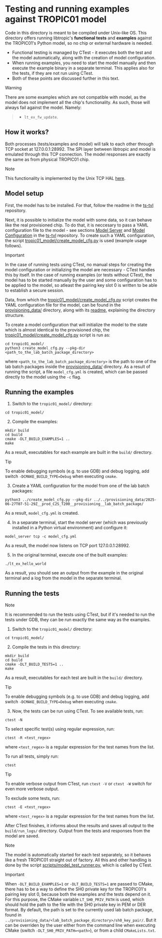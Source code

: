 # Testing and running examples against TROPIC01 model
Code in this directory is meant to be compiled under Unix-like OS. This directory offers running libtropic's **functional tests** and **examples** against the TROPIC01's Python model, so no chip or external hardware is needed.

- Functional testing is managed by CTest - it executes both the test and the model automatically, along with the creation of model configuration.
- When running examples, you need to start the model manually and then execute the example binary in a separate terminal. This applies also for the tests, if they are not run using CTest.
- Both of these points are discussed further in this text.

> [!WARNING]
There are some examples which are not compatible with model, as the model does not implement all the chip's functionality. As such, those will always fail against the model. Namely:
> - `lt_ex_fw_update`.

## How it works?
Both processes (tests/examples and model) will talk to each other through TCP socket at 127.0.0.1:28992. The SPI layer between libtropic and model is emulated through this TCP connection. The model responses are exactly the same as from physical TROPIC01 chip.
> [!NOTE]
This functionality is implemented by the Unix TCP HAL [here](../hal/port/unix/lt_port_unix_tcp.c).

## Model setup
First, the model has to be installed. For that, follow the readme in the [ts-tvl](https://github.com/tropicsquare/ts-tvl) repository.

Next, it is possible to initialize the model with some data, so it can behave like the real provisioned chip. To do that, it is neccesary to pass a YAML configuration file to the model - see sections [Model Server](https://github.com/tropicsquare/ts-tvl?tab=readme-ov-file#model-server) and [Model Configuration](https://github.com/tropicsquare/ts-tvl?tab=readme-ov-file#model-configuration) in the [ts-tvl](https://github.com/tropicsquare/ts-tvl) repository. To create such a YAML configuration, the script [tropic01_model/create_model_cfg.py](./create_model_cfg.py) is used (example usage follows).

> [!IMPORTANT]
In the case of running tests using CTest, no manual steps for creating the model configuration or initializing the model are necessary - CTest handles this by itself. In the case of running examples (or tests without CTest), the model has to be started manually by the user and some configuration has to be applied to the model, so atleast the pairing key slot 0 is written to be able to establish a secure session.

Data, from which the [tropic01_model/create_model_cfg.py](./create_model_cfg.py) script creates the YAML configuration file for the model, can be found in the [provisioning_data/](../provisioning_data/) directory, along with its [readme](../provisioning_data/README.md), explaining the directory structure.

To create a model configuration that will initialize the model to the state which is almost identical to the provisioned chip, the [tropic01_model/create_model_cfg.py](./create_model_cfg.py) script is run as:
```shell
cd tropic01_model/
python3 create_model_cfg.py --pkg-dir <path_to_the_lab_batch_package_directory>
```
where `<path_to_the_lab_batch_package_directory>` is the path to one of the lab batch packages inside the [provisioning_data/](../provisioning_data/) directory. As a result of running the script, a file `model_cfg.yml` is created, which can be passed directly to the model using the `-c` flag.

## Running the examples
1. Switch to the `tropic01_model/` directory:
```shell
cd tropic01_model/
```
2. Compile the examples:
```shell
mkdir build
cd build
cmake -DLT_BUILD_EXAMPLES=1 ..
make
```
As a result, executables for each example are built in the `build/` directory.
> [!TIP]
To enable debugging symbols (e.g. to use GDB) and debug logging, add switch `-DCMAKE_BUILD_TYPE=Debug` when executing `cmake`.

3. Create a YAML configuration for the model from one of the lab batch packages:
```shell
python3 ../create_model_cfg.py --pkg-dir ../../provisioning_data/2025-06-27T07-51-29Z__prod_C2S_T200__provisioning__lab_batch_package/
```
As a result, `model_cfg.yml` is created.

4. In a separate terminal, start the model server (which was previously installed in a Python virtual environment) and configure it:
```shell
model_server tcp -c model_cfg.yml
```
As a result, the model now listens on TCP port 127.0.0.1:28992.

5. In the original terminal, execute one of the built examples:
```shell
./lt_ex_hello_world
```
As a result, you should see an output from the example in the original terminal and a log from the model in the separate terminal.

## Running the tests
> [!NOTE]
It is recommended to run the tests using CTest, but if it's needed to run the tests under GDB, they can be run exactly the same way as the examples.

1. Switch to the `tropic01_model/` directory:
```shell
cd tropic01_model/
```
2. Compile the tests in this directory:
```shell
mkdir build
cd build
cmake -DLT_BUILD_TESTS=1 ..
make
```
As a result, executables for each test are built in the `build/` directory.
> [!TIP]
To enable debugging symbols (e.g. to use GDB) and debug logging, add switch `-DCMAKE_BUILD_TYPE=Debug` when executing `cmake`.

3. Now, the tests can be run using CTest. To see available tests, run:
```shell
ctest -N
```
To select specific test(s) using regular expression, run:
```shell
ctest -R <test_regex>
```
where `<test_regex>` is a regular expression for the test names from the list.

To run all tests, simply run:
```shell
ctest
```
> [!TIP]
To enable verbose output from CTest, run `ctest -V` or `ctest -W` switch for even more verbose output.

To exclude some tests, run:
```shell
ctest -E <test_regex>
```
where `<test_regex>` is a regular expression for the test names from the list.

After CTest finishes, it informs about the results and saves all output to the `build/run_logs/` directory. Output from the tests and responses from the model are saved.
> [!NOTE]
The model is automatically started for each test separately, so it behaves like a fresh TROPIC01 straight out of factory. All this and other handling is done by the script [scripts/model_test_runner.py](../scripts/model_test_runner.py), which is called by CTest.

> [!IMPORTANT]
> When `-DLT_BUILD_EXAMPLES=1` or `-DLT_BUILD_TESTS=1` are passed to CMake, there has to be a way to define the SH0 private key for the TROPIC01's pairing key slot 0, because both the examples and the tests depend on it. For this purpose, the CMake variable `LT_SH0_PRIV_PATH` is used, which should hold the path to the file with the SH0 private key in PEM or DER format. By default, the path is set to the currently used lab batch package, found in `../provisioning_data/<lab_batch_package_directory>/sh0_key_pair/`. But it can be overriden by the user either from the command line when executing CMake (switch `-DLT_SH0_PRIV_PATH=<path>`), or from a child `CMakeLists.txt`.